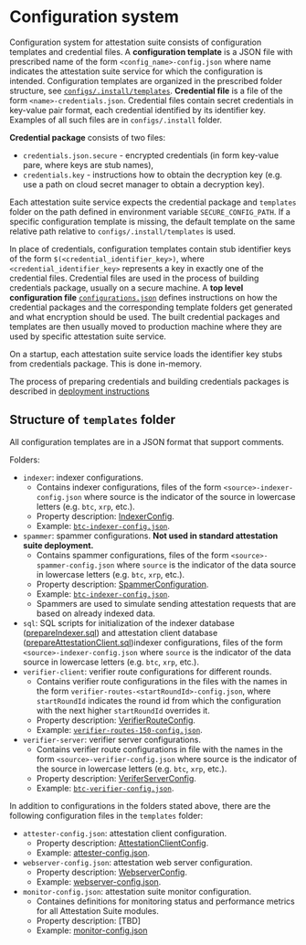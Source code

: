 # Configuration system

Configuration system for attestation suite consists of configuration templates and credential files.
A **configuration template** is a JSON file with prescribed name of the form `<config_name>-config.json` where name indicates the attestation suite service for which the configuration is intended. Configuration templates are organized in the prescribed folder structure, see [`configs/.install/templates`](../../configs/.install/templates/).
**Credential file** is a file of the form `<name>-credentials.json`. Credential files contain secret credentials in key-value pair format, each credential identified by its identifier key. Examples of all such files are in `configs/.install` folder.

**Credential package** consists of two files:

- `credentials.json.secure` - encrypted credentials (in form key-value pare, where keys are stub names),
- `credentials.key` - instructions how to obtain the decryption key (e.g. use a path on cloud secret manager to obtain a decryption key).

Each attestation suite service expects the credential package and `templates` folder on the path defined in environment variable `SECURE_CONFIG_PATH`.
If a specific configuration template is missing, the default template on the same relative path relative to `configs/.install/templates` is used.

In place of credentials, configuration templates contain stub identifier keys of the form `$(<credential_identifier_key>)`, where `<credential_identifier_key>` represents a key in exactly one of the credential files. Credential files are used in the process of building credentials package, usually on a secure machine. A **top level configuration file** [`configurations.json`](../../configs/.install/configurations.json) defines instructions on how the credential packages and the corresponding template folders get generated and what encryption should be used. The built credential packages and templates are then usually moved to production machine where they are used by specific attestation suite service.

On a startup, each attestation suite service loads the identifier key stubs from credentials package. This is done in-memory.

The process of preparing credentials and building credentials packages is described in [deployment instructions](../../deployment/README.md)

## Structure of `templates` folder

All configuration templates are in a JSON format that support comments.

Folders:

- `indexer`: indexer configurations.
  - Contains indexer configurations, files of the form `<source>-indexer-config.json` where source is the indicator of the source in lowercase letters (e.g. `btc`, `xrp`, etc.).
  - Property description: [IndexerConfig](../../src/indexer/IndexerConfig.ts).
  - Example: [`btc-indexer-config.json`](../../configs/.install/templates/indexer/btc-indexer-config.json).
- `spammer`: spammer configurations. **Not used in standard attestation suite deployment.**
  - Contains spammer configurations, files of the form `<source>-spammer-config.json` where `source` is the indicator of the data source in lowercase letters (e.g. `btc`, `xrp`, etc.).
  - Property description: [SpammerConfiguration](../../src/spammer/SpammerConfiguration.ts).
  - Example: [`btc-indexer-config.json`](../../configs/.install/templates/spammer/btc-spammer-config.json).
  - Spammers are used to simulate sending attestation requests that are based on already indexed data.
- `sql`: SQL scripts for initialization of the indexer database ([prepareIndexer.sql](../../configs/.install/templates/sql/prepareIndexer.sql)) and attestation client database ([prepareAttestationClient.sql](../../configs/.install/templates/sql/prepareIndexer.sql))indexer configurations, files of the form `<source>-indexer-config.json` where `source` is the indicator of the data source in lowercase letters (e.g. `btc`, `xrp`, etc.).
- `verifier-client`: verifier route configurations for different rounds.
  - Contains verifier route configurations in the files with the names in the form `verifier-routes-<startRoundId>-config.json`, where `startRoundId` indicates the round id from which the configuration with the next higher `startRoundId` overrides it.
  - Property description: [VerifierRouteConfig](../../src/verification/routing/configs/VerifierRouteConfig.ts).
  - Example: [`verifier-routes-150-config.json`](configs/.install/templates/verifier-client/verifier-routes-150-config.json).
- `verifier-server`: verifier server configurations.
  - Contains verifier route configurations in file with the names in the form `<source>-verifier-config.json` where source is the indicator of the source in lowercase letters (e.g. `btc`, `xrp`, etc.).
  - Property description: [VeriferServerConfig](../../src/servers/verifier-server/src/config-models/VerifierServerConfig.ts).
  - Example: [`btc-verifier-config.json`](../../configs/.install/templates/verifier-server/btc-verifier-config.json).

In addition to configurations in the folders stated above, there are the following configuration files in the `templates` folder:

- `attester-config.json`: attestation client configuration.
  - Property description: [AttestationClientConfig](../../src/attester/configs/AttestationClientConfig.ts).
  - Example: [attester-config.json](../../configs/.install/templates/attester-config.json).
- `webserver-config.json`: attestation web server configuration.
  - Property description: [WebserverConfig](../../src/servers/web-server/src/config-models/WebserverConfig.ts).
  - Example: [webserver-config.json](../../configs/.install/templates/webserver-config.json).
- `monitor-config.json`: attestation suite monitor configuration.
  - Containes definitions for monitoring status and performance metrics for all Attestation Suite modules.
  - Property description: [TBD]
  - Example: [monitor-config.json](../../configs/.install/templates/monitor-config.json)
